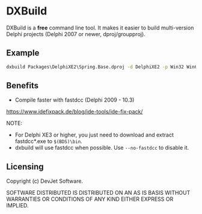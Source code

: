 # DXBuild

DXBuild is a **free** command line tool. It makes it easier to build multi-version Delphi projects (Delphi 2007 or newer, dproj/groupproj).

## Example

```cmd
dxbuild Packages\DelphiXE2\Spring.Base.dproj -d DelphiXE2 -p Win32 Win64 -c Debug Release
```

## Benefits

- Compile faster with fastdcc (Delphi 2009 - 10.3)

https://www.idefixpack.de/blog/ide-tools/ide-fix-pack/

NOTE: 
- For Delphi XE3 or higher, you just need to download and extract fastdcc*.exe to `$(BDS)\bin`. 
- dxbuild will use fastdcc when possible. Use `--no-fastdcc` to disable it.

## Licensing

Copyright (c) DevJet Software.

SOFTWARE DISTRIBUTED IS DISTRIBUTED ON AN AS IS BASIS WITHOUT WARRANTIES OR CONDITIONS OF ANY KIND EITHER EXPRESS OR IMPLIED.
